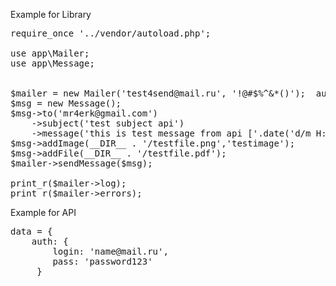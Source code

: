 Example for Library

<pre>
require_once '../vendor/autoload.php';

use app\Mailer;
use app\Message;


$mailer = new Mailer('test4send@mail.ru', '!@#$%^&*()');  auth
$msg = new Message();
$msg->to('mr4erk@gmail.com')
	->subject('test subject api')
	->message('this is test message from api ['.date('d/m H:i:s').']  {$testimage}');
$msg->addImage(__DIR__ . '/testfile.png','testimage');
$msg->addFile(__DIR__ . '/testfile.pdf');
$mailer->sendMessage($msg);

print_r($mailer->log);
print_r($mailer->errors);
</pre>

Example for API

<pre>
data = {
    auth: {
        login: 'name@mail.ru',
        pass: 'password123'
     }

</pre>
